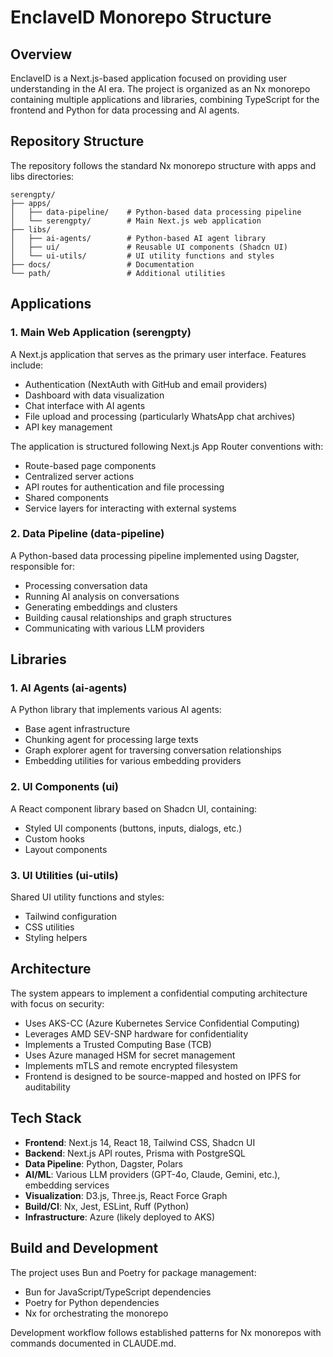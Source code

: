 # EnclaveID Monorepo Structure

## Overview

EnclaveID is a Next.js-based application focused on providing user understanding in the AI era. The project is organized as an Nx monorepo containing multiple applications and libraries, combining TypeScript for the frontend and Python for data processing and AI agents.

## Repository Structure

The repository follows the standard Nx monorepo structure with apps and libs directories:

```
serengpty/
├── apps/
│   ├── data-pipeline/    # Python-based data processing pipeline
│   └── serengpty/        # Main Next.js web application
├── libs/
│   ├── ai-agents/        # Python-based AI agent library  
│   ├── ui/               # Reusable UI components (Shadcn UI)
│   └── ui-utils/         # UI utility functions and styles
├── docs/                 # Documentation
└── path/                 # Additional utilities
```

## Applications

### 1. Main Web Application (serengpty)

A Next.js application that serves as the primary user interface. Features include:

- Authentication (NextAuth with GitHub and email providers)
- Dashboard with data visualization
- Chat interface with AI agents
- File upload and processing (particularly WhatsApp chat archives)
- API key management

The application is structured following Next.js App Router conventions with:
- Route-based page components
- Centralized server actions
- API routes for authentication and file processing
- Shared components
- Service layers for interacting with external systems

### 2. Data Pipeline (data-pipeline)

A Python-based data processing pipeline implemented using Dagster, responsible for:

- Processing conversation data
- Running AI analysis on conversations
- Generating embeddings and clusters
- Building causal relationships and graph structures
- Communicating with various LLM providers

## Libraries

### 1. AI Agents (ai-agents)

A Python library that implements various AI agents:

- Base agent infrastructure
- Chunking agent for processing large texts
- Graph explorer agent for traversing conversation relationships
- Embedding utilities for various embedding providers

### 2. UI Components (ui)

A React component library based on Shadcn UI, containing:

- Styled UI components (buttons, inputs, dialogs, etc.)
- Custom hooks
- Layout components

### 3. UI Utilities (ui-utils)

Shared UI utility functions and styles:

- Tailwind configuration
- CSS utilities
- Styling helpers

## Architecture

The system appears to implement a confidential computing architecture with focus on security:

- Uses AKS-CC (Azure Kubernetes Service Confidential Computing)
- Leverages AMD SEV-SNP hardware for confidentiality
- Implements a Trusted Computing Base (TCB)
- Uses Azure managed HSM for secret management
- Implements mTLS and remote encrypted filesystem
- Frontend is designed to be source-mapped and hosted on IPFS for auditability

## Tech Stack

- **Frontend**: Next.js 14, React 18, Tailwind CSS, Shadcn UI
- **Backend**: Next.js API routes, Prisma with PostgreSQL
- **Data Pipeline**: Python, Dagster, Polars
- **AI/ML**: Various LLM providers (GPT-4o, Claude, Gemini, etc.), embedding services
- **Visualization**: D3.js, Three.js, React Force Graph
- **Build/CI**: Nx, Jest, ESLint, Ruff (Python)
- **Infrastructure**: Azure (likely deployed to AKS)

## Build and Development

The project uses Bun and Poetry for package management:

- Bun for JavaScript/TypeScript dependencies
- Poetry for Python dependencies
- Nx for orchestrating the monorepo

Development workflow follows established patterns for Nx monorepos with commands documented in CLAUDE.md.